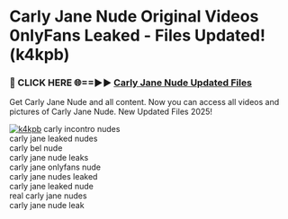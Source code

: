 # Carly Jane Nude Original Videos 0nlyFans Leaked - Files Updated! (k4kpb)

<h3>🔴 CLICK HERE 🌐==►► <a href="https://tinyurl.com/yrmya6cz" rel="nofollow">Carly Jane Nude Updated Files</a></h3>

Get Carly Jane Nude and all content. Now you can access all videos and pictures of Carly Jane Nude. New Updated Files 2025!

[![k4kpb](https://i.imgur.com/FMdXYCs.gif)](https://tinyurl.com/yrmya6cz)
carly incontro nudes<br>
carly jane leaked nudes<br>
carly bel nude<br>
carly jane nude leaks<br>
carly jane onlyfans nude<br>
carly jane nudes leaked<br>
carly jane leaked nude<br>
real carly jane nudes<br>
carly jane nude leak